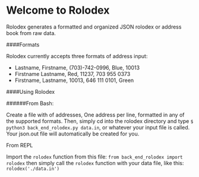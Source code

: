 # Welcome to Rolodex

Rolodex generates a formatted and organized JSON rolodex or address book
from raw data. 

####Formats

Rolodex currently accepts three formats of address input:

* Lastname, Firstname, (703)-742-0996, Blue, 10013 
* Firstname Lastname, Red, 11237, 703 955 0373 
* Firstname, Lastname, 10013, 646 111 0101, Green 

####Using Rolodex

######From Bash:

Create a file with of addresses, One address per line, formatted in any of the 
supported formats. Then, simply cd into the rolodex directory and type 
`$ python3 back_end_rolodex.py data.in`, or whatever your input file is called. 
Your json.out file will automatically be created for you. 

From REPL

Import the `rolodex` function from this file: `from back_end_rolodex import rolodex` 
then simply call the `rolodex` function with your data file, like this: 
`rolodex('./data.in')`
